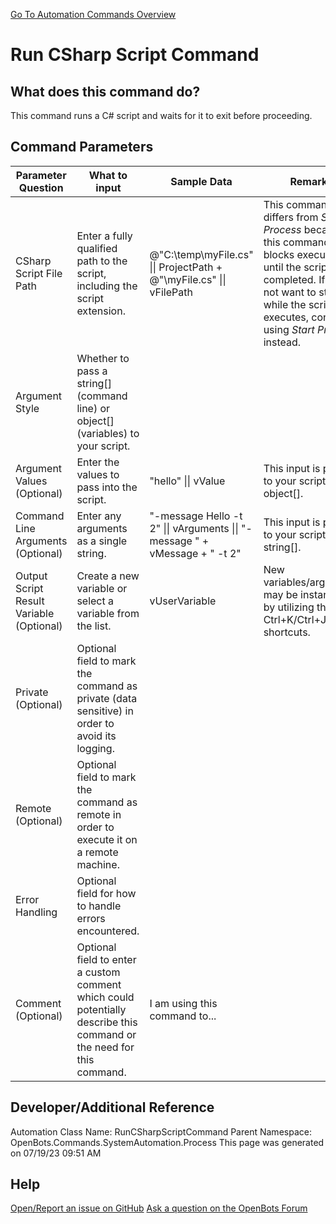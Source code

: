 <!--TITLE: Run CSharp Script Command -->
<!-- SUBTITLE: a command in the System Automation Commands\Process group. -->
[Go To Automation Commands Overview](/automation-commands)


# Run CSharp Script Command


## What does this command do?
This command runs a C# script and waits for it to exit before proceeding.


## Command Parameters
| Parameter Question   	| What to input  	|  Sample Data 	| Remarks  	|
| ---                    | ---               | ---           | ---       |
|CSharp Script File Path|Enter a fully qualified path to the script, including the script extension.|@"C:\temp\myFile.cs" \|\| ProjectPath + @"\myFile.cs" \|\| vFilePath|This command differs from *Start Process* because this command blocks execution until the script has completed. If you do not want to stop while the script executes, consider using *Start Process* instead.|
|Argument Style|Whether to pass a string[] (command line) or object[] (variables) to your script.|||
|Argument Values (Optional)|Enter the values to pass into the script.|"hello" \|\| vValue|This input is passed to your script as a object[].|
|Command Line Arguments (Optional)|Enter any arguments as a single string.|"-message Hello -t 2" \|\| vArguments \|\| "-message " + vMessage + " -t 2"|This input is passed to your script as a string[].|
|Output Script Result Variable (Optional)|Create a new variable or select a variable from the list.|vUserVariable|New variables/arguments may be instantiated by utilizing the Ctrl+K/Ctrl+J shortcuts.|
|Private (Optional)|Optional field to mark the command as private (data sensitive) in order to avoid its logging.|||
|Remote (Optional)|Optional field to mark the command as remote in order to execute it on a remote machine.|||
|Error Handling|Optional field for how to handle errors encountered.|||
|Comment (Optional)|Optional field to enter a custom comment which could potentially describe this command or the need for this command.|I am using this command to...||


## Developer/Additional Reference
Automation Class Name: RunCSharpScriptCommand
Parent Namespace: OpenBots.Commands.SystemAutomation.Process
This page was generated on 07/19/23 09:51 AM


## Help
[Open/Report an issue on GitHub](https://github.com/OpenBotsAI/OpenBots.Studio/issues/new)
[Ask a question on the OpenBots Forum](https://openbots.ai/forums/)
